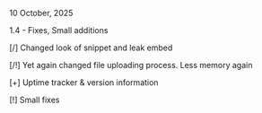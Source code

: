 10 October, 2025

1.4 - Fixes, Small additions

[/] Changed look of snippet and leak embed

[/!] Yet again changed file uploading process. Less memory again

[+] Uptime tracker & version information

[!] Small fixes
